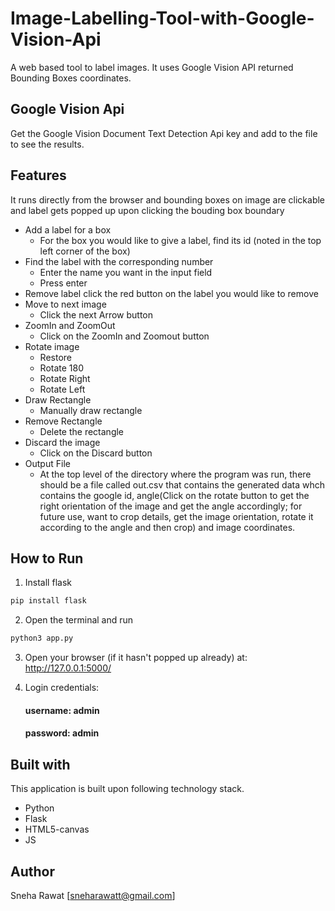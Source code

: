 # Image-Labelling-Tool-with-Google-Vision-Api

A web based tool to label images. It uses Google Vision API returned Bounding Boxes coordinates.

## Google Vision Api
Get the Google Vision Document Text Detection Api key and add to the file to see the results.

## Features

It runs directly from the browser and bounding boxes on image are clickable and label gets popped up upon clicking the bouding box boundary

- Add a label for a box
  - For the box you would like to give a label, find its id (noted in the top left corner of the box)
- Find the label with the corresponding number
  - Enter the name you want in the input field
  - Press enter
- Remove label click the red button on the label you would like to remove
- Move to next image
  - Click the next Arrow button
- ZoomIn and ZoomOut
  - Click on the ZoomIn and Zoomout button
- Rotate image
  - Restore
  - Rotate 180
  - Rotate Right
  - Rotate Left
- Draw Rectangle
  - Manually draw rectangle
- Remove Rectangle
  - Delete the rectangle
- Discard the image
  - Click on the Discard button
- Output File
  - At the top level of the directory where the program was run, there should be a file called out.csv that contains the generated data whch contains the google id, angle(Click on the rotate button to get the right orientation of the image and get the angle accordingly; for future use, want to crop details, get the image orientation, rotate it according to the angle and then crop) and image coordinates.
## How to Run

1. Install flask
```bash
pip install flask 
```

2. Open the terminal and run 

```bash
python3 app.py 
```
3. Open your browser (if it hasn't popped up already) at: http://127.0.0.1:5000/

4. Login credentials:

   #### username: admin

   #### password: admin

## Built with
This application is built upon following technology stack.

- Python
- Flask
- HTML5-canvas
- JS
## Author
Sneha Rawat [sneharawatt@gmail.com]
